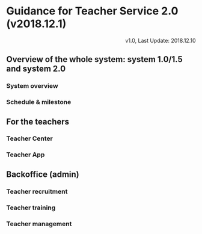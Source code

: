 # Guidance for Teacher Service 2.0 (v2018.12.1)

<link rel="stylesheet" href="https://yanwei.github.io/auto-number-title.css" />

<p align='right'>v1.0, Last Update: 2018.12.10</p>

## Overview of the whole system: system 1.0/1.5 and system 2.0

### System overview

### Schedule & milestone

## For the teachers

### Teacher Center

### Teacher App

## Backoffice (admin)

### Teacher recruitment

### Teacher training

### Teacher management
